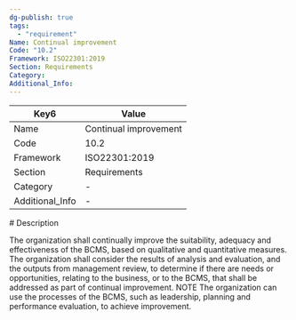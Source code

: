 ```yaml
---
dg-publish: true
tags:
  - "requirement"
Name: Continual improvement
Code: "10.2"
Framework: ISO22301:2019
Section: Requirements
Category: 
Additional_Info: 
---
```


<div><table class="dataview table-view-table"><thead class="table-view-thead"><tr class="table-view-tr-header"><th class="table-view-th"><span>Key</span><span class="dataview small-text">6</span></th><th class="table-view-th"><span>Value</span></th></tr></thead><tbody class="table-view-tbody"><tr><td><span>Name</span></td><td><span>Continual improvement</span></td></tr><tr><td><span>Code</span></td><td><span>10.2</span></td></tr><tr><td><span>Framework</span></td><td><span>ISO22301:2019</span></td></tr><tr><td><span>Section</span></td><td><span>Requirements</span></td></tr><tr><td><span>Category</span></td><td><span>-</span></td></tr><tr><td><span>Additional_Info</span></td><td><span>-</span></td></tr></tbody></table></div>
# Description

The organization shall continually improve the suitability, adequacy and effectiveness of the BCMS, based on qualitative and quantitative measures. The organization shall consider the results of analysis and evaluation, and the outputs from management review, to determine if there are needs or opportunities, relating to the business, or to the BCMS, that shall be addressed as part of continual improvement. NOTE The organization can use the processes of the BCMS, such as leadership, planning and performance evaluation, to achieve improvement.

